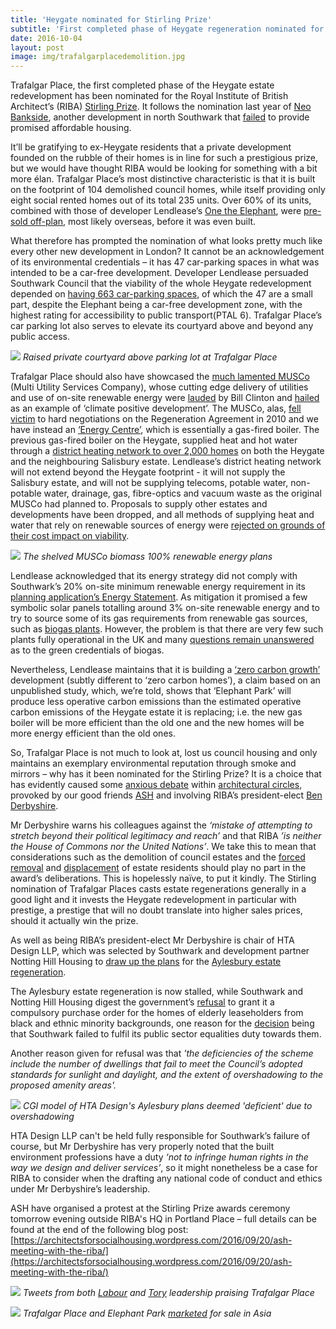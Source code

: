 ```yaml
---
title: 'Heygate nominated for Stirling Prize'
subtitle: 'First completed phase of Heygate regeneration nominated for architecture award'
date: 2016-10-04
layout: post
image: img/trafalgarplacedemolition.jpg
---
```

Trafalgar Place, the first completed phase of the Heygate estate redevelopment has been nominated for the Royal Institute of British Architect’s (RIBA) [Stirling Prize](https://www.architecture.com/Awards/Awards2016/StirlingPrize/Home.aspx).
It follows the nomination last year of [Neo Bankside](https://35percent.org/neo-bankside), another development in north Southwark that [failed](https://www.theguardian.com/artanddesign/architecture-design-blog/2015/jul/21/neo-bankside-how-richard-rogers-new-non-dom-accom-cut-out-the-poor) to provide promised affordable housing.

It’ll be gratifying to ex-Heygate residents that a private development founded on the rubble of their homes is in line for such a prestigious prize, but we would have thought RIBA would be looking for something with a bit more élan. Trafalgar Place’s most distinctive characteristic is that it is built on the footprint of 104 demolished council homes, while itself providing only eight social rented homes out of its total 235 units. Over 60% of its units, combined with those of developer Lendlease’s [One the Elephant](https://35percent.org/one-the-elephant/), were [pre-sold off-plan](https://lendlease2013.reportonline.com.au/annual-report/europe), most likely overseas, before it was even built.

What therefore has prompted the nomination of what looks pretty much like every other new development in London?  It cannot be an acknowledgement of its environmental credentials – it has 47 car-parking spaces in what was intended to be a car-free development. Developer Lendlease persuaded Southwark Council that the viability of the whole Heygate redevelopment depended on [having 663 car-parking spaces](https://35percent.org/sustainable-development/#car-free-development), of which the 47 are a small part, despite the Elephant being a car-free development zone, with the highest rating for accessibility to public transport(PTAL 6). Trafalgar Place’s car parking lot also serves to elevate its courtyard above and beyond any public access.

![](https://35percent.org/img/trafalgarplaceraisedcourtyard.png)
*Raised private courtyard above parking lot at Trafalgar Place*

Trafalgar Place should also have showcased the [much lamented MUSCo](https://35percent.org/sustainable-development/#zero-carbon-homes) (Multi Utility Services Company), whose cutting edge delivery of utilities and use of on-site renewable energy were [lauded](https://news.bbc.co.uk/1/hi/england/london/8056859.stm) by Bill Clinton and [hailed](https://www.london-se1.co.uk/news/view/6032) as an example of ‘climate positive development’. The MUSCo, alas, [fell victim](https://www.london-se1.co.uk/news/view/5052) to hard negotiations on the Regeneration Agreement in 2010 and we have instead an [‘Energy Centre’](https://35percent.org/sustainable-development/#zero-carbon-homes), which is essentially a gas-fired boiler. The previous gas-fired boiler on the Heygate, supplied heat and hot water through a [district heating network to over 2,000 homes](https://crappistmartin.github.io/images/HeygateDHN.png) on both the Heygate and the neighbouring Salisbury estate. Lendlease’s district heating network will not extend beyond the Heygate footprint - it will not supply the Salisbury estate, and will not be supplying telecoms, potable water, non-potable water, drainage, gas, fibre-optics and vacuum waste as the original MUSCo had planned to. Proposals to supply other estates and developments have been dropped, and all methods of supplying heat and water that rely on renewable sources of energy were [rejected on grounds of their cost impact on viability](https://crappistmartin.github.io/blog/2012/07/03/its-all-about-financial-viability/).

![](https://35percent.org/img/energy_envrnmtl-services_lge.gif)
*The shelved MUSCo biomass 100% renewable energy plans*

Lendlease acknowledged that its energy strategy did not comply with Southwark’s 20% on-site minimum renewable energy requirement in its [planning application’s Energy Statement](https://planbuild.southwark.gov.uk/documents/?casereference=12/AP/2797&system=DC). As mitigation it promised a few symbolic solar panels totalling around 3% on-site renewable energy and to try to source some of its gas requirements from renewable gas sources, such as [biogas plants](https://en.wikipedia.org/wiki/Biogas). However, the problem is that there are very few such plants fully operational in the UK and many [questions remain unanswered](https://www.theguardian.com/environment/georgemonbiot/2014/mar/14/uk-ban-maize-biogas) as to the green credentials of biogas.

Nevertheless, Lendlease maintains that it is building a [‘zero carbon growth’](https://35percent.org/sustainable-development/#zero-carbon-homes) development (subtly different to ‘zero carbon homes’), a claim based on an unpublished study, which, we’re told, shows that ‘Elephant Park’ will produce less operative carbon emissions than the estimated operative carbon emissions of the Heygate estate it is replacing; i.e. the new gas boiler will be more efficient than the old one and the new homes will be more energy efficient than the old ones.

So, Trafalgar Place is not much to look at, lost us council housing and only maintains an exemplary environmental reputation through smoke and mirrors – why has it been nominated for the Stirling Prize? It is a choice that has evidently caused some [anxious debate](https://www.architectsjournal.co.uk/opinion/the-stirling-prize-jury-shouldnt-be-distracted-by-politics/10012140.article) within [architectural circles](https://www.architectsjournal.co.uk/opinion/the-stirling-prize-jury-shouldnt-be-distracted-by-politics/10012140.article), provoked by our good friends [ASH](https://architectsforsocialhousing.wordpress.com/) and involving RIBA’s president-elect [Ben Derbyshire](https://www.architectsjournal.co.uk/ben-derbyshire/5050731.publicprofile).

Mr Derbyshire warns his colleagues against the _‘mistake of attempting to stretch beyond their political legitimacy and reach’_ and that RIBA _’is neither the House of Commons nor the United Nations’_. We take this to mean that considerations such as the demolition of council estates and the [forced removal](https://35percent.org/2013-11-06-southwark-sends-in-the-heavy-mob/) and [displacement](https://35percent.org/2013-06-08-the-heygate-diaspora/) of estate residents should play no part in the award’s deliberations. This is hopelessly naïve, to put it kindly. The Stirling nomination of Trafalgar Places casts estate regenerations generally in a good light and it invests the Heygate redevelopment in particular with prestige, a prestige that will no doubt translate into higher sales prices, should it actually win the prize.

As well as being RIBA’s president-elect Mr Derbyshire is chair of HTA Design LLP, which was selected by Southwark and development partner Notting Hill Housing to [draw up the plans](https://www.bdonline.co.uk/hta-design-to-lead-%C2%A315bn-aylesbury-estate-redevelopment/5068255.article) for the [Aylesbury estate regeneration](https://35percent.org/aylesbury-estate).

The Aylesbury estate regeneration is now stalled, while Southwark and Notting Hill Housing digest the government’s [refusal](https://35percent.org/2016-09-26-council-appeals-aylesbury-cpo-decision/) to grant it a compulsory purchase order for the homes of elderly leaseholders from black and ethnic minority backgrounds, one reason for the [decision](https://35percent.org/img/Decision_Letter_Final.pdf) being that Southwark failed to fulfil its public sector equalities duty towards them. 

Another reason given for refusal was that _'the deficiencies of the scheme include the number of dwellings that fail to meet the Council’s adopted standards for sunlight and daylight, and the extent of overshadowing to the proposed amenity areas'._

![](https://35percent.org/img/aylesburyfdsmodel.jpg)
*CGI model of HTA Design's Aylesbury plans deemed 'deficient' due to overshadowing* 

HTA Design LLP can't be held fully responsible for Southwark’s failure of course, but Mr Derbyshire has very properly noted that the built environment professions have a duty _‘not to infringe human rights in the way we design and deliver services’_, so it might nonetheless be a case for RIBA to consider when the drafting any national code of conduct and ethics under Mr Derbyshire’s leadership.

ASH have organised a protest at the Stirling Prize awards ceremony tomorrow evening outside RIBA's HQ in Portland Place – full details can be found at the end of the following blog post: [https://architectsforsocialhousing.wordpress.com/2016/09/20/ash-meeting-with-the-riba/](https://architectsforsocialhousing.wordpress.com/2016/09/20/ash-meeting-with-the-riba/)


![](https://35percent.org/img/labourandtories_trafalgarplace.png)
*Tweets from both [Labour](https://twitter.com/leicesterliz/status/720581957978075136) and [Tory](https://twitter.com/ElephantParkLDN/status/606461178991255552) leadership praising Trafalgar Place*

![](https://35percent.org/img/TrafalgarPlaceCN.png)
*Trafalgar Place and Elephant Park [marketed](https://35percent.org/img/West_Grove_Colliers_Fact_Sheet.pdf) for sale in Asia*







